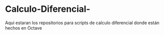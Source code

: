 # Calculo-Diferencial-
Aqui estaran los repositorios para  scripts de calculo diferencial donde están hechos en Octave 
